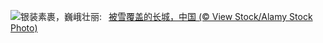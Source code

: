 ![](https://www.bing.com/th?id=OHR.GreatWallStairs_ZH-CN4045949792_UHD.jpg&w=1000)银装素裹，巍峨壮丽:&nbsp;&ensp;[被雪覆盖的长城，中国 (© View Stock/Alamy Stock Photo)](https://www.bing.com/th?id=OHR.GreatWallStairs_ZH-CN4045949792_UHD.jpg)
<br><br/>
